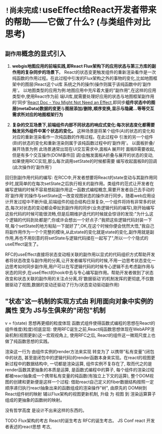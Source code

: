# `!尚未完成!`useEffect给React开发者带来的帮助——它做了什么? (与类组件对比思考)

## `副作用`概念的显式引入

1. **webgis地图应用的前端实践,即React Flux架构下的应用状态与第三方库的副作用的复杂同步的场景下**。
   React的状态变更触发组件的重新渲染看作是一次纯函数的作用过程。在此过程中引发的Flux架构之外的事物的变化,比如地图框架中的图层(React这个ui库 系统之外的操作)操作则属于该纯函数中的'副作用'。
   以地图类型的应用为例:地图应用中充斥着大量的"副作用",在这样的应用类型中,使用React作为前
   端UI库,就需要处理好应用的状态与地图框架副作用的'同步'[React Doc - You Might Not Need an Effect](https://beta.reactjs.org/learn/you-might-not-need-an-effect),即同步**组件状态中的图层(metaData)数据的变更**与**图层添加/删除,顺序变换,显示与隐藏...等等交互需求所对应的地图框架行为**
   
2. **复杂的交互场景下,前端组件内部不同状态的响应式变化:每次状态变化都需要触发另外组件中某个状态的变化。**
   这种场景是将某个组件(A)的状态的变化和对应的重新渲染看作一次纯函数的作用过程。在此过程中
   引发的另一个组件(B)的状态的变化和重新渲染则属于该纯函数过程中的'副作用'。
   以面板折叠/展开场景为例
   此场景通常出现在UI交互需求中,面板A 展开时 面板B需要收起,但是有多个交互操作(DOM事件回
   调)会触发面板A折叠与展开的状态的变动, 如果使用RCC实现,那么每次调用setState的时候都需要
   编写收起面板B的回调(此次操作的'副作用')

回归到副作用代码的编写: 在RCC中,开发者想要将React的state变动与其副作用同步时,就简单的在每次setState之后执行相关的副作用。类组件的范式让开发者在编写逻辑的时候不容易想起副作用这一函数式编程概念,需要开发者自己去手动的将'副作用'的操作与setState这一改变视图状态的操作进行同步。随着web应用设计开发过程中不断升级,前端组件的组合结构日渐复杂,一个组件将持有非常多的状态,每次对状态的变动都会牵扯到副作用的同步(业务逻辑代码的编写),刚开始编写这些代码的时候可能很流畅,但是后期维护迭代的时候就会惊讶的发现:"为什么这个逻辑的代码到处都是!",你或许会想出一个好点子:"我把这些逻辑代码封装一下呀,每个setState的地方粘贴一下就好了",OK,在这个时候你便会恍然大悟,"我自己将副作用作为一个个完整的模块,从此state的变化就是state的变化,副作用就是副作用,再也不用刻意的将setState与逻辑代码揉在一起写了",所以一个个隐式的useEffect诞生了。

RFC的useEffect直接将状态变动相关联的副作用以显式的代码组织方式帮助开发者将状态改变与副作用的分离,让开发者编写代码的时候,不用一边思考状态变化一边思考如何同步副作用,用户可以在写逻辑代码的时候专心逻辑不去考虑副作用与状态的同步,在useEffect的hook中去与专心编写副作用。帮助开发者做到了状态改变和状态关联的副作用的关注点分离,将'数据驱动'的机制发挥的更彻底,不仅数据驱动了视图,数据的变动还驱动了行为(状态变动驱动副作用)

## "状态"这一机制的实现方式由 利用面向对象中实例的属性 变为 JS与生俱来的"闭包"机制
v = f(state) 思想再更细的粒度体现
函数式组件使得函数式编程的思想在React的组件维度(粒度)彻底显现: 使用RFC诞生之前,React纯函数思想体现在WebAPP渲染机制(视图更新)这一宏观视角上, 使用RFC之后, React的组件这一微观尺度上也做了纯函数思想的实践。

渲染这一行为 由组件实例的render方法来实现 转变为了 以携带"私有变量"(闭包中的状态, 甚至是闭包中的逻辑代码)的render函数本身来实现。在react的视图更新过程中的数据结构中, 一切都是渲染运算, 组件实例不复存在了, 取而代之的是render函数其更抽象的本质是运算, 是函数式编程中的算子, 每个组件的渲染过程都被react抽象成一个携带私有变量的纯函数(有独立上下文的运算), 整个DOM视图的创建和更新便是这样一个过程: 借助react自己定义的fiber数据结构按照一定顺序递归执行react抽象出来的函数组成的渲染操作"树", 由原先的 DOM树到React组件树的映射 辅以Flux架构的视图更新机制, 升级 为 视图 到 渲染运算算子组成的更抽象的函数树的映射。

没有哲学高度 是设计不出来这样的东西的。

TODO
Flux架构的考古
React的诞生考古
RFC的诞生考古。
JS Conf react 开发者表述的react思想 考古,
